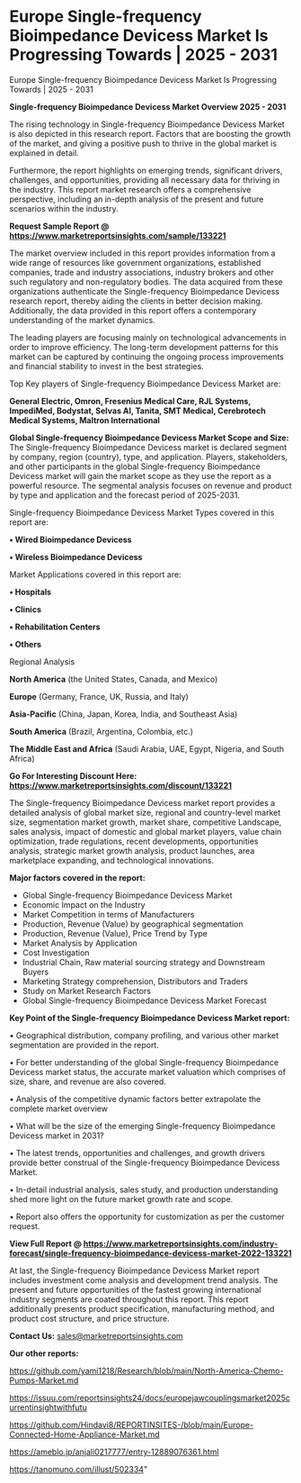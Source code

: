 # Europe Single-frequency Bioimpedance Devicess Market Is Progressing Towards | 2025 - 2031
 Europe Single-frequency Bioimpedance Devicess Market Is Progressing Towards | 2025 - 2031

<Strong> Single-frequency Bioimpedance Devicess Market Overview 2025 - 2031</strong>

The rising technology in Single-frequency Bioimpedance Devicess Market is also depicted in this research report. Factors that are boosting the growth of the market, and giving a positive push to thrive in the global market is explained in detail.

Furthermore, the report highlights on emerging trends, significant drivers, challenges, and opportunities, providing all necessary data for thriving in the industry. This report market research offers a comprehensive perspective, including an in-depth analysis of the present and future scenarios within the industry.

<strong>Request Sample Report @ <a href=https://www.marketreportsinsights.com/sample/133221>https://www.marketreportsinsights.com/sample/133221</a></strong>

The market overview included in this report provides information from a wide range of resources like government organizations, established companies, trade and industry associations, industry brokers and other such regulatory and non-regulatory bodies. The data acquired from these organizations authenticate the Single-frequency Bioimpedance Devicess research report, thereby aiding the clients in better decision making. Additionally, the data provided in this report offers a contemporary understanding of the market dynamics.

The leading players are focusing mainly on technological advancements in order to improve efficiency. The long-term development patterns for this market can be captured by continuing the ongoing process improvements and financial stability to invest in the best strategies.

Top Key players of Single-frequency Bioimpedance Devicess Market are:

<strong>General Electric, Omron, Fresenius Medical Care, RJL Systems, ImpediMed, Bodystat, Selvas AI, Tanita, SMT Medical, Cerebrotech Medical Systems, Maltron International</strong>

<strong><b>Global Single-frequency Bioimpedance Devicess Market Scope and Size:</b></strong>
The Single-frequency Bioimpedance Devicess market is declared segment by company, region (country), type, and application. Players, stakeholders, and other participants in the global Single-frequency Bioimpedance Devicess market will gain the market scope as they use the report as a powerful resource. The segmental analysis focuses on revenue and product by type and application and the forecast period of 2025-2031.

Single-frequency Bioimpedance Devicess Market Types covered in this report are:

<strong>• Wired Bioimpedance Devicess

• Wireless Bioimpedance Devicess</strong>

Market Applications covered in this report are:

<strong>• Hospitals

• Clinics

• Rehabilitation Centers

• Others</strong> 

Regional Analysis

<strong>North America</strong> (the United States, Canada, and Mexico)

<strong>Europe</strong> (Germany, France, UK, Russia, and Italy)

<strong>Asia-Pacific</strong> (China, Japan, Korea, India, and Southeast Asia)

<strong>South America</strong> (Brazil, Argentina, Colombia, etc.)

<strong>The Middle East and Africa</strong> (Saudi Arabia, UAE, Egypt, Nigeria, and South Africa)

<strong>Go For Interesting Discount Here: <a href=https://www.marketreportsinsights.com/discount/133221>https://www.marketreportsinsights.com/discount/133221</a></strong>

The Single-frequency Bioimpedance Devicess market report provides a detailed analysis of global market size, regional and country-level market size, segmentation market growth, market share, competitive Landscape, sales analysis, impact of domestic and global market players, value chain optimization, trade regulations, recent developments, opportunities analysis, strategic market growth analysis, product launches, area marketplace expanding, and technological innovations.

<strong><b>Major factors covered in the report:</b></strong>
<ul>
  <li>Global Single-frequency Bioimpedance Devicess Market </li>
  <li>Economic Impact on the Industry</li>
  <li>Market Competition in terms of Manufacturers</li>
  <li>Production, Revenue (Value) by geographical segmentation</li>
  <li>Production, Revenue (Value), Price Trend by Type</li>
  <li>Market Analysis by Application</li>
  <li>Cost Investigation</li>
  <li>Industrial Chain, Raw material sourcing strategy and Downstream Buyers</li>
  <li>Marketing Strategy comprehension, Distributors and Traders</li>
  <li>Study on Market Research Factors</li>
  <li>Global Single-frequency Bioimpedance Devicess Market Forecast</li>
</ul>

<strong><b>Key Point of the Single-frequency Bioimpedance Devicess Market report:</b></strong>

• Geographical distribution, company profiling, and various other market segmentation are provided in the report.

• For better understanding of the global Single-frequency Bioimpedance Devicess market status, the accurate market valuation which comprises of size, share, and revenue are also covered.

• Analysis of the competitive dynamic factors better extrapolate the complete market overview

• What will be the size of the emerging Single-frequency Bioimpedance Devicess market in 2031?

• The latest trends, opportunities and challenges, and growth drivers provide better construal of the Single-frequency Bioimpedance Devicess Market.

• In-detail industrial analysis, sales study, and production understanding shed more light on the future market growth rate and scope.

• Report also offers the opportunity for customization as per the customer request.

<strong><b>View Full Report @ <a href=https://www.marketreportsinsights.com/industry-forecast/single-frequency-bioimpedance-devicess-market-2022-133221>https://www.marketreportsinsights.com/industry-forecast/single-frequency-bioimpedance-devicess-market-2022-133221</a></b></strong>


At last, the Single-frequency Bioimpedance Devicess Market report includes investment come analysis and development trend analysis. The present and future opportunities of the fastest growing international industry segments are coated throughout this report. This report additionally presents product specification, manufacturing method, and product cost structure, and price structure.

<strong>Contact Us:</strong>
sales@marketreportsinsights.com

<strong>Our other reports:</strong>

<a href=https://github.com/yami1218/Research/blob/main/North-America-Chemo-Pumps-Market.md>https://github.com/yami1218/Research/blob/main/North-America-Chemo-Pumps-Market.md</a>

<a href=https://issuu.com/reportsinsights24/docs/europejawcouplingsmarket2025currentinsightwithfutu>https://issuu.com/reportsinsights24/docs/europejawcouplingsmarket2025currentinsightwithfutu</a>

<a href=https://github.com/Hindavi8/REPORTINSITES-/blob/main/Europe-Connected-Home-Appliance-Market.md>https://github.com/Hindavi8/REPORTINSITES-/blob/main/Europe-Connected-Home-Appliance-Market.md</a>

<a href=https://ameblo.jp/anjali0217777/entry-12889076361.html>https://ameblo.jp/anjali0217777/entry-12889076361.html</a>

<a href=https://tanomuno.com/illust/502334>https://tanomuno.com/illust/502334</a>"
